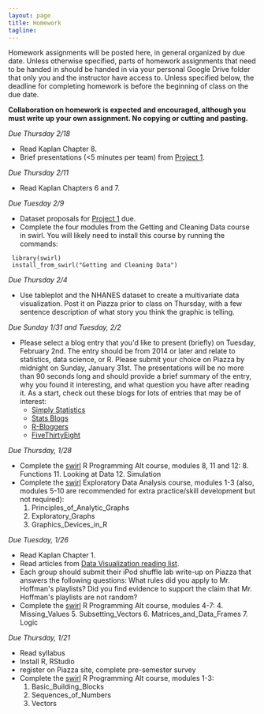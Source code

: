 ```yaml
---
layout: page
title: Homework
tagline: 
---
```


Homework assignments will be posted here, in general organized by due date. Unless otherwise specified, parts of homework assignments that need to be handed in should be handed in via your personal Google Drive folder that only you and the instructor have access to. Unless specified below, the deadline for completing homework is before the beginning of class on the due date. 

**Collaboration on homework is expected and encouraged, although you must write up your own assignment. No copying or cutting and pasting.**

<!--
_Due Thursday 3/1, 5pm_

 - * Create a short reproducible document (using RMarkdown) that describes the basic structure of a dataset and summarizes some key features of the data using a few key tables and figures. Choose a dataset that you have not used before from [these datasets](datasets.html),  the ones in the class Google Drive, or some other dataset that interests you. _Be sure to pick a dataset that has a continuous variable that you can use as an outcome variable in a linear regression model._ Your write-up should address the following points:
  * What is the background/context for this data? 
  * Data management: How many observations are there? What is the unit of observation? What are the key response variable(s) and explanatory variables? Is there any missing data? If so, are there any obvious patterns to the missingness? 
  * Choose 4 to 10 key variables from your dataset (including the outcome variable). 
      - Include a table that lists for each chosen variable the name, definition, type of variable (i.e. categorical, continuous, binary), and the number of missing observations. 
      - Choose at least two of these variables and provide figures that show their univariate distributions. Describe the plotted distributions in words. 
      - Provide a ggpairs() plot that provides a visual overview of the chosen variables.
  * Run two simple linear regressions each with different predictor variables. Interpret the results. Plot a scatterplot of each regression and include the fitted line on the graph. Rescale your explanatory variables if necessary to obtain a meaningful interpretation of beta0.
-->

_Due Thursday 2/18_

 - Read Kaplan Chapter 8.
 - Brief presentations (<5 minutes per team) from [Project 1](project1.html).

_Due Thursday 2/11_

 - Read Kaplan Chapters 6 and 7.

_Due Tuesday 2/9_

 - Dataset proposals for [Project 1](project1.html) due.
 - Complete the four modules from the Getting and Cleaning Data course in swirl. You will likely need to install this course by running the commands: 
 
```
 library(swirl)
 install_from_swirl("Getting and Cleaning Data")
```

_Due Thursday 2/4_

 - Use tableplot and the NHANES dataset to create a multivariate data visualization. Post it on Piazza prior to class on Thursday, with a few sentence description of what story you think the graphic is telling.  

_Due Sunday 1/31 and Tuesday, 2/2_

 - Please select a blog entry that you'd like to present (briefly) on Tuesday, February 2nd. The entry should be from 2014 or later and relate to statistics, data science, or R. Please submit your choice on Piazza by midnight on Sunday, January 31st. The presentations will be no more than 90 seconds long and should provide a brief summary of the entry, why you found it interesting, and what question you have after reading it.  As a start, check out these blogs for lots of entries that may be of interest:
    - [Simply Statistics](http://simplystatistics.org)
    - [Stats Blogs](http://www.statsblogs.com)
    - [R-Bloggers](http://r-bloggers.com)
    - [FiveThirtyEight](http://fivethirtyeight.com/)


_Due Thursday, 1/28_
 
 - Complete the [swirl](http://swirlstats.com/students.html) R Programming Alt course, modules 8, 11 and 12:
    8. Functions
    11. Looking at Data
    12. Simulation
 - Complete the [swirl](http://swirlstats.com/students.html) Exploratory Data Analysis course, modules 1-3 (also, modules 5-10 are recommended for extra practice/skill development but not required):
    1. Principles_of_Analytic_Graphs
    2. Exploratory_Graphs
    3. Graphics_Devices_in_R


_Due Tuesday, 1/26_

 - Read Kaplan Chapter 1.
 - Read articles from [Data Visualization reading list](data-viz-reading-list.html).
 - Each group should submit their iPod shuffle lab write-up on Piazza that answers the following questions: What rules did you apply to Mr. Hoffman's playlists? Did you find evidence to support the claim that Mr. Hoffman's playlists are not random? 
 - Complete the [swirl](http://swirlstats.com/students.html) R Programming Alt course, modules 4-7:
    4. Missing_Values
    5. Subsetting_Vectors
    6. Matrices_and_Data_Frames
    7. Logic


_Due Thursday, 1/21_ 

 - Read syllabus
 - Install R, RStudio
 - register on Piazza site, complete pre-semester survey
 - Complete the [swirl](http://swirlstats.com/students.html) R Programming Alt course, modules 1-3:
    1. Basic_Building_Blocks
    2. Sequences_of_Numbers
    3. Vectors
